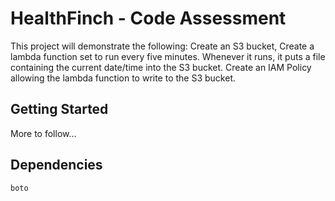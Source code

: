 # HealthFinch - Code Assessment

This project will demonstrate the following: Create an S3 bucket, Create a lambda function set to run every five minutes. Whenever it runs, it puts a
file containing the current date/time into the S3 bucket. Create an IAM Policy allowing the lambda function to write to the S3 bucket.

## Getting Started

More to follow...

## Dependencies

```
boto
```